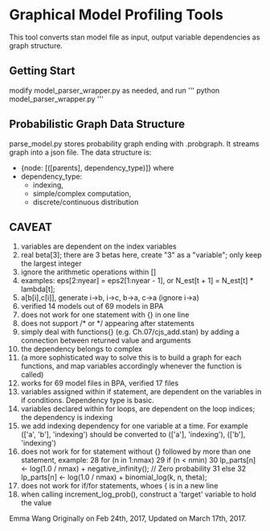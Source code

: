 # Graphical Model Profiling Tools
This tool converts stan model file as input, output variable dependencies as graph structure.

## Getting Start
modify model_parser_wrapper.py as needed, and run
'''
python model_parser_wrapper.py
'''
## Probabilistic Graph Data Structure
parse_model.py stores probability graph ending with .probgraph.
It streams graph into a json file.
The data structure is:
* {node: [([parents], dependency_type)]}
where 
* dependency_type:
  + indexing, 
  + simple/complex computation,
  + discrete/continuous distribution




## CAVEAT
1.  variables are dependent on the index variables 
2.  real beta[3]; there are 3 betas here, create "3" as a "variable"; only keep the largest integer
3.  ignore the arithmetic operations within []
4.  examples: eps[2:nyear] = eps2[1:nyear - 1], or N_est[t + 1] = N_est[t] * lambda[t];
5.  a[b[i],c[i]], generate i->b, i->c, b->a, c->a (ignore i->a)
6.  verified 14 models out of 69 models in BPA
7.  does not work for one statement with {} in one line
8.  does not support /* or */ appearing after statements
9.  simply deal with functions{} (e.g. Ch.07/cjs_add.stan) by adding a connection between returned value and arguments
10. the dependency belongs to complex
11. (a more sophisticated way to solve this is to build a graph for each functions, and map variables accordingly whenever the function is called)
12.  works for 69 model files in BPA, verified 17 files
13.  variables assigned within if statement, are dependent on the variables in if conditions. Dependency type is basic.
14.  variables declared within for loops, are dependent on the loop indices; the dependency is indexing
15.  we add indexing dependency for one variable at a time. For example (['a', 'b'], 'indexing') should be converted to (['a'], 'indexing'), (['b'], 'indexing')
16.  does not work for for statement without {} followed by more than one statement, example:
    28   for (n in 1:nmax)
    29     if (n < nmin)
    30       lp_parts[n] <- log(1.0 / nmax) + negative_infinity();  // Zero probability
    31     else
    32       lp_parts[n] <- log(1.0 / nmax) + binomial_log(k, n, theta);
17.  does not work for if/for statements, whoes { is in a new line
18.  when calling increment_log_prob(), construct a 'target' variable to hold the value


Emma Wang
Originally on Feb 24th, 2017,
Updated on March 17th, 2017.
